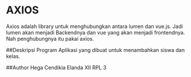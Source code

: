 # AXIOS
Axios adalah library untuk menghubungkan antara lumen dan vue.js. Jadi lumen akan menjadi Backendnya dan vue yang akan menjadi frontendnya. Nah penghubungnya itu pakai axios.

##Deskripsi Program
Aplikasi yang dibuat untuk menambahkan siswa dan kelas.

##Author
Hega Cendikia Elanda
XII RPL 3
